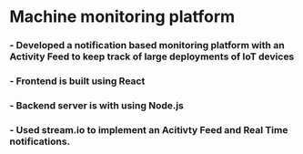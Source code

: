# Machine monitoring platform

### - Developed a notification based monitoring platform with an Activity Feed to keep track of large deployments of IoT devices
### - Frontend is built using React
### - Backend server is with using Node.js 
### - Used stream.io to implement an Acitivty Feed and Real Time notifications. 
